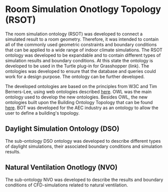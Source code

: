 # Room Simulation Onotlogy Topology (RSOT)
 
The room simulation ontology (RSOT) was developed to connect a simulated result to a room geometry.
Therefore, it was intended to contain all of the commonly used geometric constraints and boundary conditions that can be applied to a wide range of indoor climate simulations. 
The RSOT ontology was developed to be expandable and to contain different types of simulation results and boundary conditions.
At this state the ontology is developed to be used in the Turtle plug-in for Grasshopper (link). The ontologies was developed to ensure that the database and queries could work for a design purpose. The ontology can be further developed. 

The developed ontologies are based on the principles from W3C and Tim Berners-Lee, using web ontologies described [here](https://www.w3.org/DesignIssues/LinkedData.html). 
OWL was the main ontology used to develop the new ontologies. Besides OWL, the new ontologies built upon the Building Ontology Topology that can be found [here](https://w3c-lbd-cg.github.io/bot/).
BOT was developed for the AEC industry as an ontology to allow the user to define a building's topology.


## Daylight Simulation Ontology (DSO)
The sub-ontology DSO ontology was developed to describe different types of daylight simulations, their associated boundary conditions and simulation results. 


## Natural Ventilation Onotlogy (NVO)
The sub-ontology NVO was developed to describe the results and boundary conditions of CFD-simulations related to natural ventilation. 



